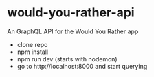 # would-you-rather-api
An GraphQL API for the Would You Rather app

* clone repo
* npm install
* npm run dev (starts with nodemon)
* go to http://localhost:8000 and start querying
